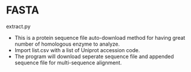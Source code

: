 # FASTA


extract.py
- This is a protein sequence file auto-download method for having great number of homologous enzyme to analyze.
- Import list.csv with a list of Uniprot accession code.
- The program will download seperate sequence file and appended sequence file for multi-sequence alignment.
